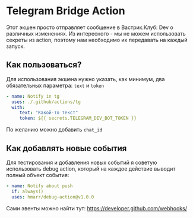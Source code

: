 # Telegram Bridge Action

Этот экшен просто отправляет сообщение в Вастрик.Клуб: Dev о различных изменениях. Из интересного - мы не можем использовать секреты из action, поэтому нам необходимо их передавать на каждый запуск.

## Как пользоваться?

Для использования экшена нужно указать, как минимум, два обязательных параметра: `text` и `token`
```yaml
- name: Notify in tg
  uses: ./.github/actions/tg
  with:
     text: "Какой-то текст"
     token: ${{ secrets.TELEGRAM_DEV_BOT_TOKEN }}
```
По желанию можно добавить `chat_id`

## Как добавлять новые события

Для тестирования и добавления новых событий я советую использовать debug action, который на каждое действие выводит полный объект события:
```yaml
- name: Notify about push
  if: always()
  uses: hmarr/debug-action@v1.0.0
```

Сами эвенты можно найти тут: https://developer.github.com/webhooks/
